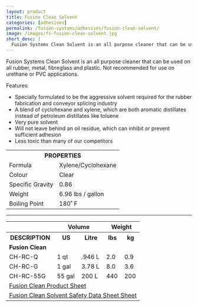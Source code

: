 ```yaml
---
layout: product
title: Fusion Clean Solvent
categories: [adhesives]
permalink: /fusion-systems/adhesives/fusion-clean-solvent/
image: /images/fs-fusion-clean-solvent.jpg
short_desc: |
  Fusion Systems Clean Solvent is an all purpose cleaner that can be used on all rubber, metal, fibreglass and plastic. Not recommended for use on urethane or PVC applications.
---
```


Fusion Systems Clean Solvent is an all purpose cleaner that can be used on all rubber, metal, fibreglass and plastic. Not recommended for use on urethane or PVC applications.

Features:
- Specially formulated to be the aggressive solvent required for the rubber fabrication and conveyor splicing industry
- A blend of cyclohexane and xylene, which are both aromatic distillates instead of petroleum distillates like toluene
- Very pure solvent
- Will not leave behind an oil residue, which can inhibit or prevent sufficient adhesion
- Less toxic than many of our competitors

<table>
		<tbody><tr>
			<th colspan="2"><span class="caps"><span class="caps">PROPERTIES</span></span></th>
		</tr>
		<tr>
			<td>Formula</td>
			<td>Xylene/Cyclohexane</td>
		</tr>
		<tr>
			<td>Colour</td>
			<td>Clear</td>
		</tr>
		<tr>
			<td>Specific Gravity</td>
			<td>0.86</td>
		</tr>
		<tr>
			<td>Weight</td>
			<td>6.96 lbs / gallon</td>
		</tr>
		<tr>
			<td>Boiling Point</td>
			<td>180˚ F</td>
		</tr>
	</tbody></table>

  -----

  <table>
		<tbody><tr>
			<th>&nbsp;</th>
			<th colspan="2">Volume</th>
			<th colspan="2">Weight</th>
		</tr>
		<tr>
			<th><span class="caps"><span class="caps">DESCRIPTION</span></span></th>
			<th>US</th>
			<th>Litre</th>
			<th>lbs</th>
			<th>kg</th>
		</tr>
		<tr>
			<td colspan="5"><strong>Fusion Clean</strong></td>
		</tr>
		<tr>
			<td>CH-RC-Q</td>
			<td>1 qt</td>
			<td>.946 L</td>
			<td>2.0</td>
			<td>0.9</td>
		</tr>
		<tr>
			<td>CH-RC-G</td>
			<td>1 gal</td>
			<td>3.78 L</td>
			<td>8.0</td>
			<td>3.6</td>
		</tr>
		<tr>
			<td>CH-RC-55G</td>
			<td>55 gal</td>
			<td>200 L</td>
			<td>440</td>
			<td>200</td>
		</tr>
		<tr>
			<td colspan="5"><a href="http://www.almex.com/file_download/67/FusionClean.pdf" class="pdf">Fusion Clean Product Sheet</a> </td>
		</tr>
		<tr>
			<td colspan="6"><a href="http://www.almex.com/file_download/179" class="pdf">Fusion Clean Solvent Safety Data Sheet Sheet</a> </td>
		</tr>
	</tbody></table>

